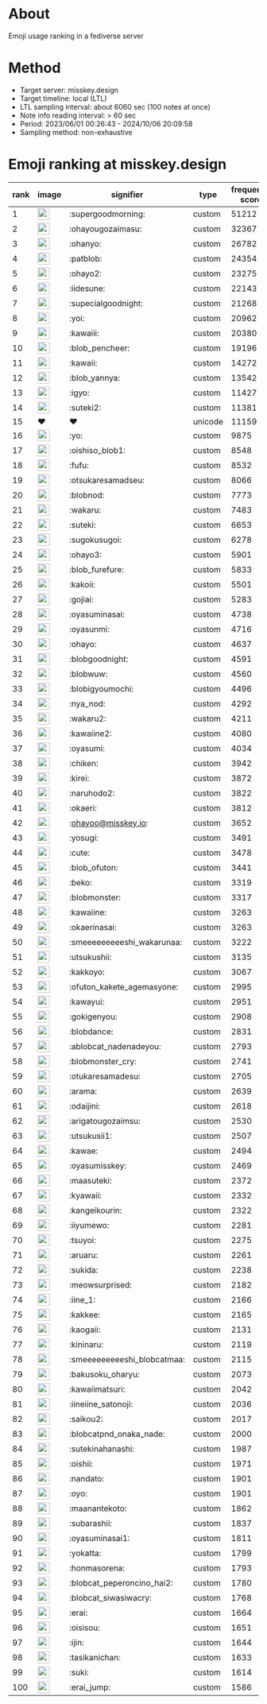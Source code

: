 # About
Emoji usage ranking in a fediverse server

# Method
- Target server: misskey.design
- Target timeline: local (LTL)
- LTL sampling interval: about 6060 sec (100 notes at once)
- Note info reading interval: > 60 sec
- Period: 2023/06/01 00:26:43 - 2024/10/06 20:09:58 
- Sampling method: non-exhaustive

# Emoji ranking at misskey.design

|rank|image|signifier|type|frequency score|
|----|----|----|----|----|
|1|<img height="24" src="https://misskey.design/emoji/supergoodmorning.webp">|:supergoodmorning:|custom|51212|
|2|<img height="24" src="https://misskey.design/emoji/ohayougozaimasu.webp">|:ohayougozaimasu:|custom|32367|
|3|<img height="24" src="https://misskey.design/emoji/ohanyo.webp">|:ohanyo:|custom|26782|
|4|<img height="24" src="https://misskey.design/emoji/patblob.webp">|:patblob:|custom|24354|
|5|<img height="24" src="https://misskey.design/emoji/ohayo2.webp">|:ohayo2:|custom|23275|
|6|<img height="24" src="https://misskey.design/emoji/iidesune.webp">|:iidesune:|custom|22143|
|7|<img height="24" src="https://misskey.design/emoji/supecialgoodnight.webp">|:supecialgoodnight:|custom|21268|
|8|<img height="24" src="https://misskey.design/emoji/yoi.webp">|:yoi:|custom|20962|
|9|<img height="24" src="https://misskey.design/emoji/kawaiii.webp">|:kawaiii:|custom|20380|
|10|<img height="24" src="https://misskey.design/emoji/blob_pencheer.webp">|:blob_pencheer:|custom|19196|
|11|<img height="24" src="https://misskey.design/emoji/kawaii.webp">|:kawaii:|custom|14272|
|12|<img height="24" src="https://misskey.design/emoji/blob_yannya.webp">|:blob_yannya:|custom|13542|
|13|<img height="24" src="https://misskey.design/emoji/igyo.webp">|:igyo:|custom|11427|
|14|<img height="24" src="https://misskey.design/emoji/suteki2.webp">|:suteki2:|custom|11381|
|15|❤|❤|unicode|11159|
|16|<img height="24" src="https://misskey.design/emoji/yo.webp">|:yo:|custom|9875|
|17|<img height="24" src="https://misskey.design/emoji/oishiso_blob1.webp">|:oishiso_blob1:|custom|8548|
|18|<img height="24" src="https://misskey.design/emoji/fufu.webp">|:fufu:|custom|8532|
|19|<img height="24" src="https://misskey.design/emoji/otsukaresamadseu.webp">|:otsukaresamadseu:|custom|8066|
|20|<img height="24" src="https://misskey.design/emoji/blobnod.webp">|:blobnod:|custom|7773|
|21|<img height="24" src="https://misskey.design/emoji/wakaru.webp">|:wakaru:|custom|7483|
|22|<img height="24" src="https://misskey.design/emoji/suteki.webp">|:suteki:|custom|6653|
|23|<img height="24" src="https://misskey.design/emoji/sugokusugoi.webp">|:sugokusugoi:|custom|6278|
|24|<img height="24" src="https://misskey.design/emoji/ohayo3.webp">|:ohayo3:|custom|5901|
|25|<img height="24" src="https://misskey.design/emoji/blob_furefure.webp">|:blob_furefure:|custom|5833|
|26|<img height="24" src="https://misskey.design/emoji/kakoii.webp">|:kakoii:|custom|5501|
|27|<img height="24" src="https://misskey.design/emoji/gojiai.webp">|:gojiai:|custom|5283|
|28|<img height="24" src="https://misskey.design/emoji/oyasuminasai.webp">|:oyasuminasai:|custom|4738|
|29|<img height="24" src="https://misskey.design/emoji/oyasunmi.webp">|:oyasunmi:|custom|4716|
|30|<img height="24" src="https://misskey.design/emoji/ohayo.webp">|:ohayo:|custom|4637|
|31|<img height="24" src="https://misskey.design/emoji/blobgoodnight.webp">|:blobgoodnight:|custom|4591|
|32|<img height="24" src="https://misskey.design/emoji/blobwuw.webp">|:blobwuw:|custom|4560|
|33|<img height="24" src="https://misskey.design/emoji/blobigyoumochi.webp">|:blobigyoumochi:|custom|4496|
|34|<img height="24" src="https://misskey.design/emoji/nya_nod.webp">|:nya_nod:|custom|4292|
|35|<img height="24" src="https://misskey.design/emoji/wakaru2.webp">|:wakaru2:|custom|4211|
|36|<img height="24" src="https://misskey.design/emoji/kawaiine2.webp">|:kawaiine2:|custom|4080|
|37|<img height="24" src="https://misskey.design/emoji/oyasumi.webp">|:oyasumi:|custom|4034|
|38|<img height="24" src="https://misskey.design/emoji/chiken.webp">|:chiken:|custom|3942|
|39|<img height="24" src="https://misskey.design/emoji/kirei.webp">|:kirei:|custom|3872|
|40|<img height="24" src="https://misskey.design/emoji/naruhodo2.webp">|:naruhodo2:|custom|3822|
|41|<img height="24" src="https://misskey.design/emoji/okaeri.webp">|:okaeri:|custom|3812|
|42|<img height="24" src="https://misskey.design/emoji/ohayoo.webp">|:ohayoo@misskey.io:|custom|3652|
|43|<img height="24" src="https://misskey.design/emoji/yosugi.webp">|:yosugi:|custom|3491|
|44|<img height="24" src="https://misskey.design/emoji/cute.webp">|:cute:|custom|3478|
|45|<img height="24" src="https://misskey.design/emoji/blob_ofuton.webp">|:blob_ofuton:|custom|3441|
|46|<img height="24" src="https://misskey.design/emoji/beko.webp">|:beko:|custom|3319|
|47|<img height="24" src="https://misskey.design/emoji/blobmonster.webp">|:blobmonster:|custom|3317|
|48|<img height="24" src="https://misskey.design/emoji/kawaiine.webp">|:kawaiine:|custom|3263|
|49|<img height="24" src="https://misskey.design/emoji/okaerinasai.webp">|:okaerinasai:|custom|3263|
|50|<img height="24" src="https://misskey.design/emoji/smeeeeeeeeeshi_wakarunaa.webp">|:smeeeeeeeeeshi_wakarunaa:|custom|3222|
|51|<img height="24" src="https://misskey.design/emoji/utsukushii.webp">|:utsukushii:|custom|3135|
|52|<img height="24" src="https://misskey.design/emoji/kakkoyo.webp">|:kakkoyo:|custom|3067|
|53|<img height="24" src="https://misskey.design/emoji/ofuton_kakete_agemasyone.webp">|:ofuton_kakete_agemasyone:|custom|2995|
|54|<img height="24" src="https://misskey.design/emoji/kawayui.webp">|:kawayui:|custom|2951|
|55|<img height="24" src="https://misskey.design/emoji/gokigenyou.webp">|:gokigenyou:|custom|2908|
|56|<img height="24" src="https://misskey.design/emoji/blobdance.webp">|:blobdance:|custom|2831|
|57|<img height="24" src="https://misskey.design/emoji/ablobcat_nadenadeyou.webp">|:ablobcat_nadenadeyou:|custom|2793|
|58|<img height="24" src="https://misskey.design/emoji/blobmonster_cry.webp">|:blobmonster_cry:|custom|2741|
|59|<img height="24" src="https://misskey.design/emoji/otukaresamadesu.webp">|:otukaresamadesu:|custom|2705|
|60|<img height="24" src="https://misskey.design/emoji/arama.webp">|:arama:|custom|2639|
|61|<img height="24" src="https://misskey.design/emoji/odaijini.webp">|:odaijini:|custom|2618|
|62|<img height="24" src="https://misskey.design/emoji/arigatougozaimsu.webp">|:arigatougozaimsu:|custom|2530|
|63|<img height="24" src="https://misskey.design/emoji/utsukusii1.webp">|:utsukusii1:|custom|2507|
|64|<img height="24" src="https://misskey.design/emoji/kawae.webp">|:kawae:|custom|2494|
|65|<img height="24" src="https://misskey.design/emoji/oyasumisskey.webp">|:oyasumisskey:|custom|2469|
|66|<img height="24" src="https://misskey.design/emoji/maasuteki.webp">|:maasuteki:|custom|2372|
|67|<img height="24" src="https://misskey.design/emoji/kyawaii.webp">|:kyawaii:|custom|2332|
|68|<img height="24" src="https://misskey.design/emoji/kangeikourin.webp">|:kangeikourin:|custom|2322|
|69|<img height="24" src="https://misskey.design/emoji/iiyumewo.webp">|:iiyumewo:|custom|2281|
|70|<img height="24" src="https://misskey.design/emoji/tsuyoi.webp">|:tsuyoi:|custom|2275|
|71|<img height="24" src="https://misskey.design/emoji/aruaru.webp">|:aruaru:|custom|2261|
|72|<img height="24" src="https://misskey.design/emoji/sukida.webp">|:sukida:|custom|2238|
|73|<img height="24" src="https://misskey.design/emoji/meowsurprised.webp">|:meowsurprised:|custom|2182|
|74|<img height="24" src="https://misskey.design/emoji/iine_1.webp">|:iine_1:|custom|2166|
|75|<img height="24" src="https://misskey.design/emoji/kakkee.webp">|:kakkee:|custom|2165|
|76|<img height="24" src="https://misskey.design/emoji/kaogaii.webp">|:kaogaii:|custom|2131|
|77|<img height="24" src="https://misskey.design/emoji/kininaru.webp">|:kininaru:|custom|2119|
|78|<img height="24" src="https://misskey.design/emoji/smeeeeeeeeeshi_blobcatmaa.webp">|:smeeeeeeeeeshi_blobcatmaa:|custom|2115|
|79|<img height="24" src="https://misskey.design/emoji/bakusoku_oharyu.webp">|:bakusoku_oharyu:|custom|2073|
|80|<img height="24" src="https://misskey.design/emoji/kawaiimatsuri.webp">|:kawaiimatsuri:|custom|2042|
|81|<img height="24" src="https://misskey.design/emoji/iineiine_satonoji.webp">|:iineiine_satonoji:|custom|2036|
|82|<img height="24" src="https://misskey.design/emoji/saikou2.webp">|:saikou2:|custom|2017|
|83|<img height="24" src="https://misskey.design/emoji/blobcatpnd_onaka_nade.webp">|:blobcatpnd_onaka_nade:|custom|2000|
|84|<img height="24" src="https://misskey.design/emoji/sutekinahanashi.webp">|:sutekinahanashi:|custom|1987|
|85|<img height="24" src="https://misskey.design/emoji/oishii.webp">|:oishii:|custom|1971|
|86|<img height="24" src="https://misskey.design/emoji/nandato.webp">|:nandato:|custom|1901|
|87|<img height="24" src="https://misskey.design/emoji/oyo.webp">|:oyo:|custom|1901|
|88|<img height="24" src="https://misskey.design/emoji/maanantekoto.webp">|:maanantekoto:|custom|1862|
|89|<img height="24" src="https://misskey.design/emoji/subarashii.webp">|:subarashii:|custom|1837|
|90|<img height="24" src="https://misskey.design/emoji/oyasuminasai1.webp">|:oyasuminasai1:|custom|1811|
|91|<img height="24" src="https://misskey.design/emoji/yokatta.webp">|:yokatta:|custom|1799|
|92|<img height="24" src="https://misskey.design/emoji/honmasorena.webp">|:honmasorena:|custom|1793|
|93|<img height="24" src="https://misskey.design/emoji/blobcat_peperoncino_hai2.webp">|:blobcat_peperoncino_hai2:|custom|1780|
|94|<img height="24" src="https://misskey.design/emoji/blobcat_siwasiwacry.webp">|:blobcat_siwasiwacry:|custom|1768|
|95|<img height="24" src="https://misskey.design/emoji/erai.webp">|:erai:|custom|1664|
|96|<img height="24" src="https://misskey.design/emoji/oisisou.webp">|:oisisou:|custom|1651|
|97|<img height="24" src="https://misskey.design/emoji/ijin.webp">|:ijin:|custom|1644|
|98|<img height="24" src="https://misskey.design/emoji/tasikanichan.webp">|:tasikanichan:|custom|1633|
|99|<img height="24" src="https://misskey.design/emoji/suki.webp">|:suki:|custom|1614|
|100|<img height="24" src="https://misskey.design/emoji/erai_jump.webp">|:erai_jump:|custom|1586|
